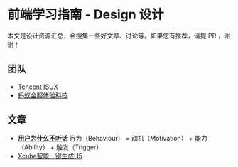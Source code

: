 
# 前端学习指南 - Design 设计

本文是设计资源汇总，会搜集一些好文章、讨论等。如果您有推荐，请提 PR ，谢谢！

## 团队

- [Tencent ISUX](https://isux.tencent.com/)
- [蚂蚁金服体验科技](https://zhuanlan.zhihu.com/xtech)

## 文章

- **[用户为什么不听话](https://isux.tencent.com/articles/about-behavior.html)** 行为（Behaviour） = 动机（Motivation） + 能力（Ability） + 触发（Trigger）
- [Xcube智能一键生成H5](https://isux.tencent.com/articles/isux-xcube-ai-h5.html)
